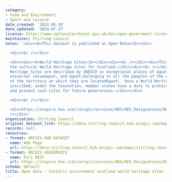 ```yaml
---
category:
- Food and Environment
- Sport and Leisure
date_created: '2022-05-20'
date_updated: '2024-07-27'
license: https://www.nationalarchives.gov.uk/doc/open-government-licence/version/3/
maintainer: Stirling Council
notes: '<div><b>This dataset is published as Open Data</b></div>

  <div><br /></div>

  <div><div><b>World Heritage Sites</b></div><div><br /></div><div>This dataset comprises
  the cultural World Heritage Sites for Scotland.</div><div><br /></div><div>World
  Heritage Sites are described by UNESCO as exceptional places of &quot;outstanding
  universal value&quot; and &quot;belonging to all the peoples of the world, irrespective
  of the territory on which they are located&quot;. Once a World Heritage Site is
  inscribed, under the Convention, member states have a duty to protect, conserve
  and present such sites for future generations.</div></div>

  <div><br /></div>

  <div>https://inspire.hes.scot/arcgis/services/HES/HES_Designations/MapServer/WFSServer?request=GetCapabilities&amp;service=WFS<br
  /></div>'
organization: Stirling Council
original_dataset_link: https://data-stirling-council.hub.arcgis.com/maps/stirling-council::open-data-historic-environment-scotland-world-heritage-sites-wfs
records: null
resources:
- format: ARCGIS HUB DATASET
  name: Web Page
  url: https://data-stirling-council.hub.arcgis.com/maps/stirling-council::open-data-historic-environment-scotland-world-heritage-sites-wfs
- format: ARCGIS GEOSERVICE
  name: Esri REST
  url: https://inspire.hes.scot/arcgis/services/HES/HES_Designations/MapServer/WFSServer
schema: default
title: Open data - historic environment scotland world heritage sites (wfs)
---
```

